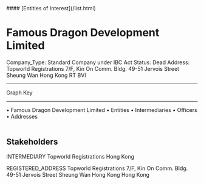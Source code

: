 <link rel="stylesheet" type="text/css" href="../../assets/style.css">
#### [Entities of Interest](/list.html)

<style>
body{background-image:url("http://eoi-graphs.s3-website-eu-west-1.amazonaws.com/Famous_Dragon_Development_Limited.png");background-repeat: no-repeat;background-size: contain;}
.markdown>p>span{background-color: white;}
</style>

# Famous Dragon Development Limited
<span>Company_Type: Standard Company under IBC Act
Status: Dead
Address: Topworld Registrations 7/F, Kin On Comm. Bldg. 49-51 Jervois Street Sheung Wan Hong Kong RT BVI
</span>

---



<div class="legend">
Graph Key
<hr>
<span class="focus">• Famous Dragon Development Limited</span>
<span class="entity">• Entities</span>
<span class="intermediary">• Intermediaries</span>
<span class="officer">• Officers</span>
<span class="address">• Addresses</span>
</div><br>


## Stakeholders
<span>INTERMEDIARY
Topworld Registrations
Hong Kong
</span>

<span>REGISTERED_ADDRESS
Topworld Registrations 7/F, Kin On Comm. Bldg. 49-51 Jervois Street Sheung Wan Hong Kong
Hong Kong
</span>

